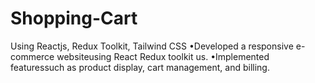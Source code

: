 # Shopping-Cart


Using Reactjs, Redux Toolkit, Tailwind CSS
•Developed a responsive e-commerce websiteusing React Redux toolkit us.
•Implemented featuressuch as product display, cart management, and billing.
